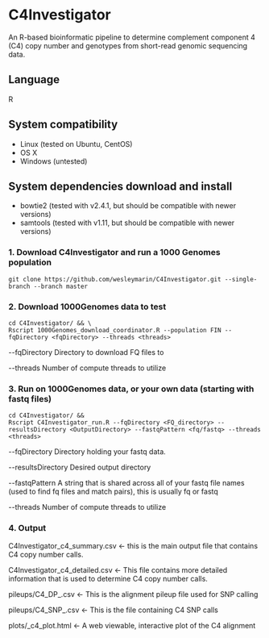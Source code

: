 # C4Investigator
An R-based bioinformatic pipeline to determine complement component 4 (C4) copy number and genotypes from short-read genomic sequencing data.


## Language
R


## System compatibility
* Linux (tested on Ubuntu, CentOS)
* OS X
* Windows (untested)


## System dependencies download and install
* bowtie2 (tested with v2.4.1, but should be compatible with newer versions)
* samtools (tested with v1.11, but should be compatible with newer versions)


### 1. Download C4Investigator and run a 1000 Genomes population

```shell
git clone https://github.com/wesleymarin/C4Investigator.git --single-branch --branch master
```

### 2. Download 1000Genomes data to test

```shell
cd C4Investigator/ && \
Rscript 1000Genomes_download_coordinator.R --population FIN --fqDirectory <fqDirectory> --threads <threads>
```
--fqDirectory     Directory to download FQ files to

--threads         Number of compute threads to utilize


### 3. Run on 1000Genomes data, or your own data (starting with fastq files)

```shell
cd C4Investigator/ &&
Rscript C4Investigator_run.R --fqDirectory <FQ_directory> --resultsDirectory <OutputDirectory> --fastqPattern <fq/fastq> --threads <threads>
```

--fqDirectory       Directory holding your fastq data.

--resultsDirectory  Desired output directory

--fastqPattern      A string that is shared across all of your fastq file names (used to find fq files and match pairs), this is usually fq or fastq

--threads           Number of compute threads to utilize


### 4. Output
C4Investigator_c4_summary.csv   <- this is the main output file that contains C4 copy number calls.

C4Investigator_c4_detailed.csv  <- This file contains more detailed information that is used to determine C4 copy number calls.

pileups/C4_DP_<sampleID>.csv    <- This is the alignment pileup file used for SNP calling
                                
pileups/C4_SNP_<sampleID>.csv   <- This is the file containing C4 SNP calls
                                 
plots/<sampleID>_c4_plot.html   <- A web viewable, interactive plot of the C4 alignment
                                 
                                 
